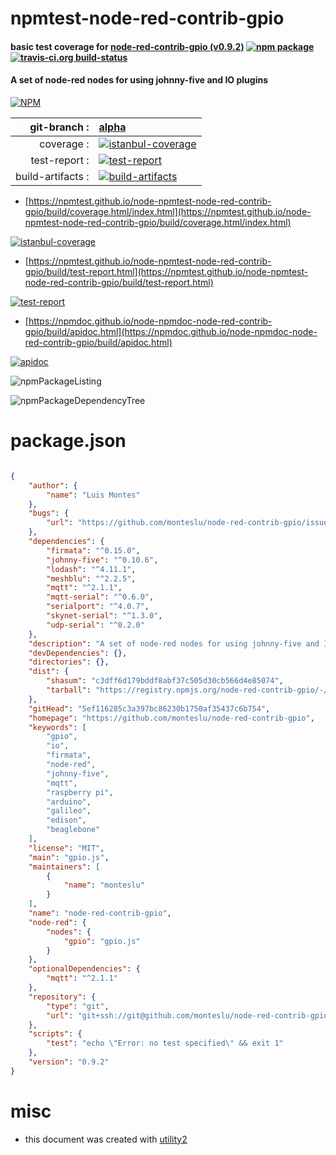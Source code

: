 # npmtest-node-red-contrib-gpio

#### basic test coverage for  [node-red-contrib-gpio (v0.9.2)](https://github.com/monteslu/node-red-contrib-gpio)  [![npm package](https://img.shields.io/npm/v/npmtest-node-red-contrib-gpio.svg?style=flat-square)](https://www.npmjs.org/package/npmtest-node-red-contrib-gpio) [![travis-ci.org build-status](https://api.travis-ci.org/npmtest/node-npmtest-node-red-contrib-gpio.svg)](https://travis-ci.org/npmtest/node-npmtest-node-red-contrib-gpio)

#### A set of node-red nodes for using johnny-five and IO plugins

[![NPM](https://nodei.co/npm/node-red-contrib-gpio.png?downloads=true&downloadRank=true&stars=true)](https://www.npmjs.com/package/node-red-contrib-gpio)

| git-branch : | [alpha](https://github.com/npmtest/node-npmtest-node-red-contrib-gpio/tree/alpha)|
|--:|:--|
| coverage : | [![istanbul-coverage](https://npmtest.github.io/node-npmtest-node-red-contrib-gpio/build/coverage.badge.svg)](https://npmtest.github.io/node-npmtest-node-red-contrib-gpio/build/coverage.html/index.html)|
| test-report : | [![test-report](https://npmtest.github.io/node-npmtest-node-red-contrib-gpio/build/test-report.badge.svg)](https://npmtest.github.io/node-npmtest-node-red-contrib-gpio/build/test-report.html)|
| build-artifacts : | [![build-artifacts](https://npmtest.github.io/node-npmtest-node-red-contrib-gpio/glyphicons_144_folder_open.png)](https://github.com/npmtest/node-npmtest-node-red-contrib-gpio/tree/gh-pages/build)|

- [https://npmtest.github.io/node-npmtest-node-red-contrib-gpio/build/coverage.html/index.html](https://npmtest.github.io/node-npmtest-node-red-contrib-gpio/build/coverage.html/index.html)

[![istanbul-coverage](https://npmtest.github.io/node-npmtest-node-red-contrib-gpio/build/screenCapture.buildCi.browser.%252Ftmp%252Fbuild%252Fcoverage.lib.html.png)](https://npmtest.github.io/node-npmtest-node-red-contrib-gpio/build/coverage.html/index.html)

- [https://npmtest.github.io/node-npmtest-node-red-contrib-gpio/build/test-report.html](https://npmtest.github.io/node-npmtest-node-red-contrib-gpio/build/test-report.html)

[![test-report](https://npmtest.github.io/node-npmtest-node-red-contrib-gpio/build/screenCapture.buildCi.browser.%252Ftmp%252Fbuild%252Ftest-report.html.png)](https://npmtest.github.io/node-npmtest-node-red-contrib-gpio/build/test-report.html)

- [https://npmdoc.github.io/node-npmdoc-node-red-contrib-gpio/build/apidoc.html](https://npmdoc.github.io/node-npmdoc-node-red-contrib-gpio/build/apidoc.html)

[![apidoc](https://npmdoc.github.io/node-npmdoc-node-red-contrib-gpio/build/screenCapture.buildCi.browser.%252Ftmp%252Fbuild%252Fapidoc.html.png)](https://npmdoc.github.io/node-npmdoc-node-red-contrib-gpio/build/apidoc.html)

![npmPackageListing](https://npmtest.github.io/node-npmtest-node-red-contrib-gpio/build/screenCapture.npmPackageListing.svg)

![npmPackageDependencyTree](https://npmtest.github.io/node-npmtest-node-red-contrib-gpio/build/screenCapture.npmPackageDependencyTree.svg)



# package.json

```json

{
    "author": {
        "name": "Luis Montes"
    },
    "bugs": {
        "url": "https://github.com/monteslu/node-red-contrib-gpio/issues"
    },
    "dependencies": {
        "firmata": "^0.15.0",
        "johnny-five": "^0.10.6",
        "lodash": "^4.11.1",
        "meshblu": "^2.2.5",
        "mqtt": "^2.1.1",
        "mqtt-serial": "^0.6.0",
        "serialport": "^4.0.7",
        "skynet-serial": "^1.3.0",
        "udp-serial": "^0.2.0"
    },
    "description": "A set of node-red nodes for using johnny-five and IO plugins",
    "devDependencies": {},
    "directories": {},
    "dist": {
        "shasum": "c3dff6d179bddf8abf37c505d30cb566d4e85074",
        "tarball": "https://registry.npmjs.org/node-red-contrib-gpio/-/node-red-contrib-gpio-0.9.2.tgz"
    },
    "gitHead": "5ef116285c3a397bc86230b1750af35437c6b754",
    "homepage": "https://github.com/monteslu/node-red-contrib-gpio",
    "keywords": [
        "gpio",
        "io",
        "firmata",
        "node-red",
        "johnny-five",
        "mqtt",
        "raspberry pi",
        "arduino",
        "galileo",
        "edison",
        "beaglebone"
    ],
    "license": "MIT",
    "main": "gpio.js",
    "maintainers": [
        {
            "name": "monteslu"
        }
    ],
    "name": "node-red-contrib-gpio",
    "node-red": {
        "nodes": {
            "gpio": "gpio.js"
        }
    },
    "optionalDependencies": {
        "mqtt": "^2.1.1"
    },
    "repository": {
        "type": "git",
        "url": "git+ssh://git@github.com/monteslu/node-red-contrib-gpio.git"
    },
    "scripts": {
        "test": "echo \"Error: no test specified\" && exit 1"
    },
    "version": "0.9.2"
}
```



# misc
- this document was created with [utility2](https://github.com/kaizhu256/node-utility2)
